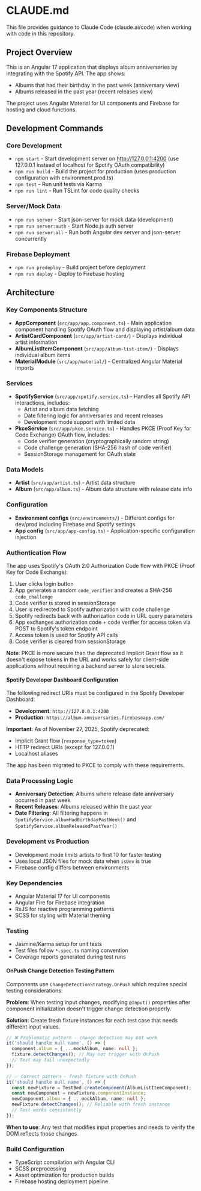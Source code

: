 # CLAUDE.md

This file provides guidance to Claude Code (claude.ai/code) when working with code in this repository.

## Project Overview

This is an Angular 17 application that displays album anniversaries by integrating with the Spotify API. The app shows:
- Albums that had their birthday in the past week (anniversary view)
- Albums released in the past year (recent releases view)

The project uses Angular Material for UI components and Firebase for hosting and cloud functions.

## Development Commands

### Core Development
- `npm start` - Start development server on http://127.0.0.1:4200 (use 127.0.0.1 instead of localhost for Spotify OAuth compatibility)
- `npm run build` - Build the project for production (uses production configuration with environment.prod.ts)
- `npm test` - Run unit tests via Karma
- `npm run lint` - Run TSLint for code quality checks

### Server/Mock Data
- `npm run server` - Start json-server for mock data (development)
- `npm run server:auth` - Start Node.js auth server
- `npm run server:all` - Run both Angular dev server and json-server concurrently

### Firebase Deployment
- `npm run predeploy` - Build project before deployment
- `npm run deploy` - Deploy to Firebase hosting

## Architecture

### Key Components Structure
- **AppComponent** (`src/app/app.component.ts`) - Main application component handling Spotify OAuth flow and displaying artist/album data
- **ArtistCardComponent** (`src/app/artist-card/`) - Displays individual artist information
- **AlbumListItemComponent** (`src/app/album-list-item/`) - Displays individual album items
- **MaterialModule** (`src/app/material/`) - Centralized Angular Material imports

### Services
- **SpotifyService** (`src/app/spotify.service.ts`) - Handles all Spotify API interactions, includes:
  - Artist and album data fetching
  - Date filtering logic for anniversaries and recent releases
  - Development mode support with limited data
- **PkceService** (`src/app/pkce.service.ts`) - Handles PKCE (Proof Key for Code Exchange) OAuth flow, includes:
  - Code verifier generation (cryptographically random string)
  - Code challenge generation (SHA-256 hash of code verifier)
  - SessionStorage management for OAuth state

### Data Models
- **Artist** (`src/app/artist.ts`) - Artist data structure
- **Album** (`src/app/album.ts`) - Album data structure with release date info

### Configuration
- **Environment configs** (`src/environments/`) - Different configs for dev/prod including Firebase and Spotify settings
- **App config** (`src/app/app-config.ts`) - Application-specific configuration injection

### Authentication Flow
The app uses Spotify's OAuth 2.0 Authorization Code flow with PKCE (Proof Key for Code Exchange):
1. User clicks login button
2. App generates a random `code_verifier` and creates a SHA-256 `code_challenge`
3. Code verifier is stored in sessionStorage
4. User is redirected to Spotify authorization with code challenge
5. Spotify redirects back with authorization code in URL query parameters
6. App exchanges authorization code + code verifier for access token via POST to Spotify's token endpoint
7. Access token is used for Spotify API calls
8. Code verifier is cleared from sessionStorage

**Note**: PKCE is more secure than the deprecated Implicit Grant flow as it doesn't expose tokens in the URL and works safely for client-side applications without requiring a backend server to store secrets.

#### Spotify Developer Dashboard Configuration
The following redirect URIs must be configured in the Spotify Developer Dashboard:
- **Development**: `http://127.0.0.1:4200`
- **Production**: `https://album-anniversaries.firebaseapp.com/`

**Important**: As of November 27, 2025, Spotify deprecated:
- Implicit Grant flow (`response_type=token`)
- HTTP redirect URIs (except for 127.0.0.1)
- Localhost aliases

The app has been migrated to PKCE to comply with these requirements.

### Data Processing Logic
- **Anniversary Detection**: Albums where release date anniversary occurred in past week
- **Recent Releases**: Albums released within the past year
- **Date Filtering**: All filtering happens in `SpotifyService.albumHadBirthdayPastWeek()` and `SpotifyService.albumReleasedPastYear()`

### Development vs Production
- Development mode limits artists to first 10 for faster testing
- Uses local JSON files for mock data when `isDev` is true
- Firebase config differs between environments

### Key Dependencies
- Angular Material 17 for UI components
- Angular Fire for Firebase integration
- RxJS for reactive programming patterns
- SCSS for styling with Material theming

### Testing
- Jasmine/Karma setup for unit tests
- Test files follow `*.spec.ts` naming convention
- Coverage reports generated during test runs

#### OnPush Change Detection Testing Pattern
Components use `ChangeDetectionStrategy.OnPush` which requires special testing considerations:

**Problem**: When testing input changes, modifying `@Input()` properties after component initialization doesn't trigger change detection properly.

**Solution**: Create fresh fixture instances for each test case that needs different input values.

```typescript
// ❌ Problematic pattern - change detection may not work
it('should handle null name', () => {
  component.album = { ...mockAlbum, name: null };
  fixture.detectChanges(); // May not trigger with OnPush
  // Test may fail unexpectedly
});

// ✅ Correct pattern - fresh fixture with OnPush
it('should handle null name', () => {
  const newFixture = TestBed.createComponent(AlbumListItemComponent);
  const newComponent = newFixture.componentInstance;
  newComponent.album = { ...mockAlbum, name: null };
  newFixture.detectChanges(); // Reliable with fresh instance
  // Test works consistently
});
```

**When to use**: Any test that modifies input properties and needs to verify the DOM reflects those changes.

### Build Configuration
- TypeScript compilation with Angular CLI
- SCSS preprocessing
- Asset optimization for production builds
- Firebase hosting deployment pipeline